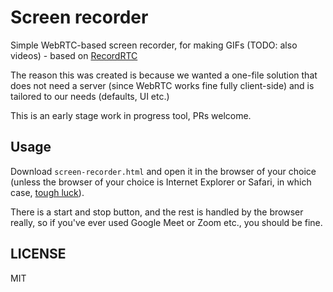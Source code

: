 # Screen recorder

Simple WebRTC-based screen recorder, for making GIFs (TODO: also videos) - based on [RecordRTC](https://github.com/muaz-khan/RecordRTC)

The reason this was created is because we wanted a one-file solution that does not need a server (since WebRTC works fine fully client-side) and is tailored to our needs (defaults, UI etc.)

This is an early stage work in progress tool, PRs welcome.

## Usage

Download ``screen-recorder.html`` and open it in the browser of your choice (unless the browser of your choice is Internet Explorer or Safari, in which case, [tough luck](https://github.com/muaz-khan/RecordRTC#browsers-support)).

There is a start and stop button, and the rest is handled by the browser really, so if you've ever used Google Meet or Zoom etc., you should be fine.

## LICENSE

MIT
